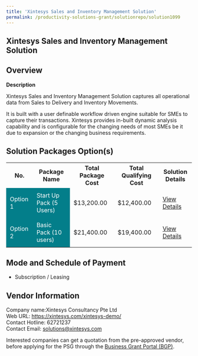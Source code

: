```yaml
---
title: 'Xintesys Sales and Inventory Management Solution'
permalink: /productivity-solutions-grant/solutionrepo/solution1099
---
```


## Xintesys Sales and Inventory Management Solution

## Overview

**Description**

Xintesys Sales and Inventory Management Solution captures all operational data from Sales to Delivery and Inventory Movements. 

It is built with a user definable workflow driven engine suitable for SMEs to capture their transactions. Xintesys provides in-built dynamic analysis capability and is configurable for the changing needs of most SMEs be it due to expansion or the changing business requirements.

## Solution Packages Option(s)

<table>
<tr>
<th><b>No.</b></th>
<th><b>Package Name</b></th>
<th><b>Total Package Cost</b></th>
<th><b>Total Qualifying Cost</b></th>
<th><b>Solution Details</b></th>
</tr>
<tr>
<td style='padding: 10px; background-color: #037E8A; color: #FFFFFF;'>Option 1</td>
<td style='padding: 10px; background-color: #037E8A; color: #FFFFFF;'>Start Up Pack (5 Users)</td>
<td style='padding: 10px;'>$13,200.00</td>
<td style='padding: 10px;'>$12,400.00</td>
<td style='padding: 10px;'><a href='/images/psg/Xintesys_Desensitised_Annex_3_Part_1.pdf' target='_blank'>View Details</a></td>
</tr>
<tr>
<td style='padding: 10px; background-color: #037E8A; color: #FFFFFF;'>Option 2</td>
<td style='padding: 10px; background-color: #037E8A; color: #FFFFFF;'>Basic Pack (10 users)</td>
<td style='padding: 10px;'>$21,400.00</td>
<td style='padding: 10px;'>$19,400.00</td>
<td style='padding: 10px;'><a href='/images/psg/Xintesys_Desensitised_Annex_3_Part_2.pdf' target='_blank'>View Details</a></td>
</tr>
</table>

## Mode and Schedule of Payment

 - Subscription / Leasing

## Vendor Information

 Company name:Xintesys Consultancy Pte Ltd<br>Web URL: https://xintesys.com/xintesys-demo/ <br>Contact Hotline: 62721237 <br>Contact Email: solutions@xintesys.com 

Interested companies can get a quotation from the pre-approved vendor, before applying for the PSG through the <a href='https://www.businessgrants.gov.sg/' target='_blank' rel='noopener'>Business Grant Portal (BGP)</a>.

<script src="/jquery/resize-tables.js"></script>
